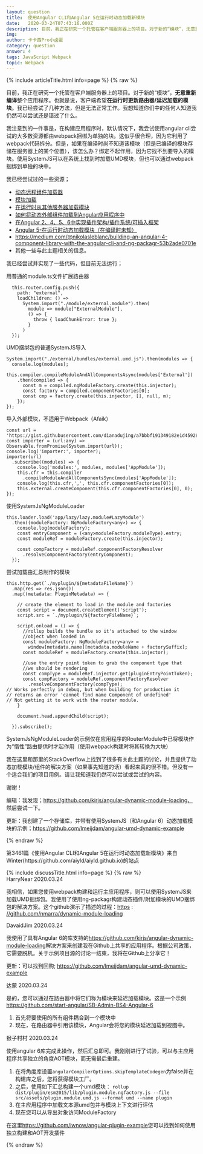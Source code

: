```yaml
---
layout: question
title:  使用Angular CLI和Angular 5在运行时动态加载新模块
date:   2020-03-24T07:43:16.000Z
description: 目前，我正在研究一个托管在客户端服务器上的项目。对于新的“模块”，无意重新编译整个应用程序。也就是说，客户端希望在运行时更新路由器/延​​迟加载的模块。我...
img: 
author: 卡卡西Pro小卤蛋
category: question
answer: 4
tags: JavaScript Webpack
topic: Webpack
---
```

<div class="article-root">
  <div class="article">
    {% include articleTitle.html info=page %}
    {% raw %}
    <div class="article-content"><p><font style="vertical-align: inherit;"><font style="vertical-align: inherit;">目前，我正在研究一个托管在客户端服务器上的项目。</font><font style="vertical-align: inherit;">对于新的“模块”，</font></font><strong><font style="vertical-align: inherit;"><font style="vertical-align: inherit;">无意重新编译</font></font></strong><font style="vertical-align: inherit;"><font style="vertical-align: inherit;">整个应用程序。</font><font style="vertical-align: inherit;">也就是说，客户端希望</font></font><strong><font style="vertical-align: inherit;"><font style="vertical-align: inherit;">在运行时更新路由器/延​​迟加载的模块</font></font></strong><font style="vertical-align: inherit;"><font style="vertical-align: inherit;">。</font><font style="vertical-align: inherit;">我已经尝试了几种方法，但是无法正常工作。</font><font style="vertical-align: inherit;">我想知道你们中的任何人知道我仍然可以尝试还是错过了什么。</font></font></p>

<p><font style="vertical-align: inherit;"><font style="vertical-align: inherit;">我注意到的一件事是，在构建应用程序时，默认情况下，我尝试使用angular cli尝试的大多数资源都由webpack捆绑为单独的块。</font><font style="vertical-align: inherit;">这似乎很合理，因为它利用了webpack代码拆分。</font><font style="vertical-align: inherit;">但是，如果在编译时尚不知道该模块（但是已编译的模块存储在服务器上的某个位置），该怎么办？</font><font style="vertical-align: inherit;">绑定不起作用，因为它找不到要导入的模块。</font><font style="vertical-align: inherit;">使用SystemJS可以在系统上找到时加载UMD模块，但也可以通过webpack捆绑到单独的块中。</font></font></p>

<p><font style="vertical-align: inherit;"><font style="vertical-align: inherit;">我已经尝试过的一些资源；</font></font></p>

<ul>
<li><a href="https://github.com/dianadujing/dynamic-remote-component-loader" rel="nofollow noreferrer"><font style="vertical-align: inherit;"><font style="vertical-align: inherit;">动态远程组件加载器</font></font></a></li>
<li><a href="https://github.com/Toxicable/module-loading" rel="nofollow noreferrer"><font style="vertical-align: inherit;"><font style="vertical-align: inherit;">模块加载</font></font></a></li>
<li><a href="https://stackoverflow.com/questions/42953858/loading-modules-from-different-server-at-runtime"><font style="vertical-align: inherit;"><font style="vertical-align: inherit;">在运行时从其他服务器加载模块</font></font></a></li>
<li><a href="https://stackoverflow.com/questions/45503497/how-to-load-dynamic-external-components-into-angular-application"><font style="vertical-align: inherit;"><font style="vertical-align: inherit;">如何将动态外部组件加载到Angular应用程序中</font></font></a></li>
<li><a href="https://stackoverflow.com/questions/41438198/implementing-a-plugin-architecture-plugin-system-pluggable-framework-in-angu"><font style="vertical-align: inherit;"><font style="vertical-align: inherit;">在Angular 2、4、5、6中实现插件架构/插件系统/可插入框架</font></font></a></li>
<li><a href="https://stackoverflow.com/questions/48590455/angular-5-load-modules-that-are-not-known-at-compile-time-dynamically-at-run"><font style="vertical-align: inherit;"><font style="vertical-align: inherit;">Angular 5-在运行时动态加载模块（在编译时未知）</font></font></a></li>
<li><a href="https://medium.com/@nikolasleblanc/building-an-angular-4-component-library-with-the-angular-cli-and-ng-packagr-53b2ade0701e" rel="nofollow noreferrer"><font style="vertical-align: inherit;"><font style="vertical-align: inherit;">https://medium.com/@nikolasleblanc/building-an-angular-4-component-library-with-the-angular-cli-and-ng-packagr-53b2ade0701e</font></font></a></li>
<li><font style="vertical-align: inherit;"><font style="vertical-align: inherit;">其他一些与此主题相关的信息。</font></font></li>
</ul>

<p><font style="vertical-align: inherit;"><font style="vertical-align: inherit;">我已经尝试并实现了一些代码，但目前无法运行；</font></font></p>

<p><font style="vertical-align: inherit;"><font style="vertical-align: inherit;">用普通的module.ts文件扩展路由器</font></font></p>

<pre><code>  this.router.config.push({<font></font>
    path: "external",<font></font>
    loadChildren: () =&gt;<font></font>
      System.import("./module/external.module").then(<font></font>
        module =&gt; module["ExternalModule"],<font></font>
        () =&gt; {<font></font>
          throw { loadChunkError: true };<font></font>
        }<font></font>
      )<font></font>
  });<font></font>
</code></pre>

<p><font style="vertical-align: inherit;"><font style="vertical-align: inherit;">UMD捆绑包的普通SystemJS导入</font></font></p>

<pre><code>System.import("./external/bundles/external.umd.js").then(modules =&gt; {<font></font>
  console.log(modules);<font></font>
  this.compiler.compileModuleAndAllComponentsAsync(modules['External'])<font></font>
    .then(compiled =&gt; {<font></font>
      const m = compiled.ngModuleFactory.create(this.injector);<font></font>
      const factory = compiled.componentFactories[0];<font></font>
      const cmp = factory.create(this.injector, [], null, m);<font></font>
    });<font></font>
});<font></font>
</code></pre>

<p><font style="vertical-align: inherit;"><font style="vertical-align: inherit;">导入外部模块，不适用于Webpack（Afaik）</font></font></p>

<pre><code>const url = 'https://gist.githubusercontent.com/dianadujing/a7bbbf191349182e1d459286dba0282f/raw/c23281f8c5fabb10ab9d144489316919e4233d11/app.module.ts';<font></font>
const importer = (url:any) =&gt; Observable.fromPromise(System.import(url));<font></font>
console.log('importer:', importer);<font></font>
importer(url)<font></font>
  .subscribe((modules) =&gt; {<font></font>
    console.log('modules:', modules, modules['AppModule']);<font></font>
    this.cfr = this.compiler<font></font>
      .compileModuleAndAllComponentsSync(modules['AppModule']);<font></font>
    console.log(this.cfr,',', this.cfr.componentFactories[0]);<font></font>
    this.external.createComponent(this.cfr.componentFactories[0], 0);<font></font>
});<font></font>
</code></pre>

<p><font style="vertical-align: inherit;"><font style="vertical-align: inherit;">使用SystemJsNgModuleLoader</font></font></p>

<pre><code>this.loader.load('app/lazy/lazy.module#LazyModule')<font></font>
  .then((moduleFactory: NgModuleFactory&lt;any&gt;) =&gt; {<font></font>
    console.log(moduleFactory);<font></font>
    const entryComponent = (&lt;any&gt;moduleFactory.moduleType).entry;<font></font>
    const moduleRef = moduleFactory.create(this.injector);<font></font>
<font></font>
    const compFactory = moduleRef.componentFactoryResolver<font></font>
      .resolveComponentFactory(entryComponent);<font></font>
  });<font></font>
</code></pre>

<p><font style="vertical-align: inherit;"><font style="vertical-align: inherit;">尝试加载由汇总制作的模块</font></font></p>

<pre><code>this.http.get(`./myplugin/${metadataFileName}`)<font></font>
  .map(res =&gt; res.json())<font></font>
  .map((metadata: PluginMetadata) =&gt; {<font></font>
<font></font>
    // create the element to load in the module and factories<font></font>
    const script = document.createElement('script');<font></font>
    script.src = `./myplugin/${factoryFileName}`;<font></font>
<font></font>
    script.onload = () =&gt; {<font></font>
      //rollup builds the bundle so it's attached to the window <font></font>
      //object when loaded in<font></font>
      const moduleFactory: NgModuleFactory&lt;any&gt; = <font></font>
        window[metadata.name][metadata.moduleName + factorySuffix];<font></font>
      const moduleRef = moduleFactory.create(this.injector);<font></font>
<font></font>
      //use the entry point token to grab the component type that <font></font>
      //we should be rendering<font></font>
      const compType = moduleRef.injector.get(pluginEntryPointToken);<font></font>
      const compFactory = moduleRef.componentFactoryResolver<font></font>
        .resolveComponentFactory(compType); <font></font>
// Works perfectly in debug, but when building for production it<font></font>
// returns an error 'cannot find name Component of undefined' <font></font>
// Not getting it to work with the router module.<font></font>
    }<font></font>
<font></font>
    document.head.appendChild(script);<font></font>
<font></font>
  }).subscribe();<font></font>
</code></pre>

<p><font style="vertical-align: inherit;"><font style="vertical-align: inherit;">SystemJsNgModuleLoader的示例仅在应用程序的RouterModule中已将模块作为“惰性”路由提供时才起作用（使用webpack构建时将其转换为大块）</font></font></p>

<p><font style="vertical-align: inherit;"><font style="vertical-align: inherit;">我在这里和那里的StackOverflow上找到了很多有关此主题的讨论，并且提供了动态加载模块/组件的解决方案（如果事先知道的话）看起来真的很不错。</font><font style="vertical-align: inherit;">但没有一个适合我们的项目用例。</font><font style="vertical-align: inherit;">请让我知道我仍然可以尝试或尝试的内容。</font></font></p>

<p><font style="vertical-align: inherit;"><font style="vertical-align: inherit;">谢谢！</font></font></p>

<p><font style="vertical-align: inherit;"><font style="vertical-align: inherit;">编辑：我发现；</font></font><a href="https://github.com/kirjs/angular-dynamic-module-loading" rel="nofollow noreferrer"><font style="vertical-align: inherit;"><font style="vertical-align: inherit;">https://github.com/kirjs/angular-dynamic-module-loading，</font></font></a><font style="vertical-align: inherit;"><font style="vertical-align: inherit;">然后尝试一下。</font></font></p>

<p><font style="vertical-align: inherit;"><font style="vertical-align: inherit;">更新：我创建了一个存储库，并带有使用SystemJS（和Angular 6）动态加载模块的示例；</font></font><a href="https://github.com/lmeijdam/angular-umd-dynamic-example" rel="nofollow noreferrer"><font style="vertical-align: inherit;"><font style="vertical-align: inherit;">https://github.com/lmeijdam/angular-umd-dynamic-example</font></font></a></p></div>
    {% endraw %}
  </div>
  <p class="winter_mark">第3461篇《使用Angular CLI和Angular 5在运行时动态加载新模块》来自Winter(https://github.com/aiyld/aiyld.github.io)的站点</p>
  <div class="discuss-wrapper">
    {% include discussTitle.html info=page %}
    {% raw %}
    <div class="discuss-item">
        <div class="discuss-parent">
          <div class="discuss-meta">
            <span class="discuss-user">HarryNear</span>
            <span class="discuss-time">2020.03.24</span>
          </div>
          <div class="discuss-comment"><p><font style="vertical-align: inherit;"><font style="vertical-align: inherit;">我相信，如果您使用webpack构建和运行主应用程序，则可以使用SystemJS来加载UMD捆绑包。</font><font style="vertical-align: inherit;">我使用了使用ng-packagr构建动态插件/附加模块的UMD捆绑包的解决方案。</font><font style="vertical-align: inherit;">这个github演示了描述的过程：</font><a href="https://github.com/nmarra/dynamic-module-loading" rel="nofollow noreferrer"><font style="vertical-align: inherit;">https</font></a><font style="vertical-align: inherit;"> :
 </font></font><a href="https://github.com/nmarra/dynamic-module-loading" rel="nofollow noreferrer"><font style="vertical-align: inherit;"><font style="vertical-align: inherit;">//github.com/nmarra/dynamic-module-loading</font></font></a></p></div>
        </div></div><div class="discuss-item">
        <div class="discuss-parent">
          <div class="discuss-meta">
            <span class="discuss-user">DavaidJim</span>
            <span class="discuss-time">2020.03.24</span>
          </div>
          <div class="discuss-comment"><p><font style="vertical-align: inherit;"><font style="vertical-align: inherit;">我使用了</font><font style="vertical-align: inherit;">具有Angular 6的库支持</font><font style="vertical-align: inherit;">的</font></font><a href="https://github.com/kirjs/angular-dynamic-module-loading" rel="nofollow noreferrer"><font style="vertical-align: inherit;"><font style="vertical-align: inherit;">https://github.com/kirjs/angular-dynamic-module-loading</font></font></a><font style="vertical-align: inherit;"><font style="vertical-align: inherit;">解决方案来创建我在Github上共享的应用程序。</font><font style="vertical-align: inherit;">根据公司政策，它需要脱机。</font><font style="vertical-align: inherit;">关于示例项目源的讨论一结束，我将在Github上分享它！</font></font></p>

<p><font style="vertical-align: inherit;"><font style="vertical-align: inherit;">更新：可以找到回购; </font></font><a href="https://github.com/lmeijdam/angular-umd-dynamic-example" rel="nofollow noreferrer"><font style="vertical-align: inherit;"><font style="vertical-align: inherit;">https://github.com/lmeijdam/angular-umd-dynamic-example</font></font></a> </p></div>
        </div></div><div class="discuss-item">
        <div class="discuss-parent">
          <div class="discuss-meta">
            <span class="discuss-user">达蒙</span>
            <span class="discuss-time">2020.03.24</span>
          </div>
          <div class="discuss-comment"><p><font style="vertical-align: inherit;"><font style="vertical-align: inherit;">是的，您可以通过在路由器中将它们称为模块来延迟加载模块。</font><font style="vertical-align: inherit;">这是一个示例</font></font><a href="https://github.com/start-angular/SB-Admin-BS4-Angular-6" rel="nofollow noreferrer"><font style="vertical-align: inherit;"><font style="vertical-align: inherit;">https://github.com/start-angular/SB-Admin-BS4-Angular-6</font></font></a></p>

<ol>
<li><font style="vertical-align: inherit;"><font style="vertical-align: inherit;">首先将要使用的所有组件耦合到一个模块中</font></font></li>
<li><font style="vertical-align: inherit;"><font style="vertical-align: inherit;">现在，在路由器中引用该模块，Angular会将您的模块延迟加载到视图中。</font></font></li>
</ol></div>
        </div></div><div class="discuss-item">
        <div class="discuss-parent">
          <div class="discuss-meta">
            <span class="discuss-user">猴子村村</span>
            <span class="discuss-time">2020.03.24</span>
          </div>
          <div class="discuss-comment"><p><font style="vertical-align: inherit;"><font style="vertical-align: inherit;">使用angular 6库完成此操作，然后汇总即可。</font><font style="vertical-align: inherit;">我刚刚进行了试验，可以与主应用程序共享独立的角度AOT模块，而无需最后重建。</font></font></p>

<ol>
<li><font style="vertical-align: inherit;"><font style="vertical-align: inherit;">在将角度库设置</font></font><code>angularCompilerOptions.skipTemplateCodegen</code><font style="vertical-align: inherit;"><font style="vertical-align: inherit;">为false并在构建库之后，您将获得模块工厂。</font></font></li>
<li><font style="vertical-align: inherit;"><font style="vertical-align: inherit;">之后，使用如下汇总构建一个umd模块： 
</font></font><code>rollup dist/plugin/esm2015/lib/plugin.module.ngfactory.js --file src/assets/plugin.module.umd.js --format umd --name plugin</code></li>
<li><font style="vertical-align: inherit;"><font style="vertical-align: inherit;">在主应用程序中加载文本源umd包并与模块上下文进行评估</font></font></li>
<li><font style="vertical-align: inherit;"><font style="vertical-align: inherit;">现在您可以从导出对象访问ModuleFactory</font></font></li>
</ol>

<p><font style="vertical-align: inherit;"><font style="vertical-align: inherit;">在这里</font></font><a href="https://github.com/iwnow/angular-plugin-example" rel="nofollow noreferrer"><font style="vertical-align: inherit;"><font style="vertical-align: inherit;">https://github.com/iwnow/angular-plugin-example</font></font></a><font style="vertical-align: inherit;"><font style="vertical-align: inherit;">您可以找到如何使用独立构建和AOT开发插件</font></font></p></div>
        </div></div>
    {% endraw %}
  </div>
<div>
